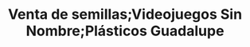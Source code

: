 ---
title: "Venta de semillas;Videojuegos Sin Nombre;Plásticos Guadalupe"
url: /toluca-de-lerdo/venta-de-semillas-videojuegos-sin-nombre-plasticos-guadalupe/
shop: comodidad
---
